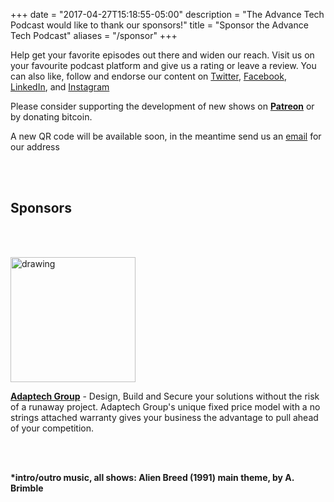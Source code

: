+++
date = "2017-04-27T15:18:55-05:00"
description = "The Advance Tech Podcast would like to thank our sponsors!"
title = "Sponsor the Advance Tech Podcast"
aliases = "/sponsor"
+++


Help get your favorite episodes out there and widen our reach. Visit us on your favourite podcast platform and give us a rating or leave a review. You can also like, follow and endorse our content on [Twitter](https://twitter.com/AdvTechPodcast), [Facebook](https://www.facebook.com/advancetechmedia), [LinkedIn](https://www.linkedin.com/company/advance-tech-media/), and [Instagram](https://www.instagram.com/advance_tech_media/)


Please consider supporting the development of new shows on **[Patreon](https://www.patreon.com/AdvanceTechPodcast?alert=2)** or by donating bitcoin. 

A new QR code will be available soon, in the meantime send us an [email](mailto:alexandra.moxin@advancetechmedia.org) for our address

<br></br>

<h2> Sponsors </h2>

<br></br>

<img src="/img/sponsors/adaptech.jpg" alt="drawing" style="width: 200px;"/>

**[Adaptech Group](https://www.adaptechgroup.com/)** - Design, Build and Secure your solutions without the risk of a runaway project. Adaptech Group's unique fixed price model with a no strings attached warranty gives your business the advantage to pull ahead of your competition.

<br></br>

<b>*intro/outro music, all shows: Alien Breed (1991) main theme, by A. Brimble</b>